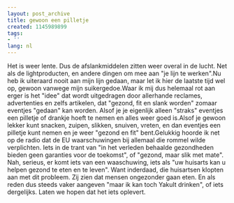 ```yaml
---
layout: post_archive
title: gewoon een pilletje
created: 1145989899
tags:
- ''
lang: nl
---
```

Het is weer lente. Dus de afslankmiddelen zitten weer overal in de lucht. Net als de lightproducten, en andere dingen om mee aan "je lijn te werken".Nu heb ik uiteraard nooit aan mijn lijn gedaan, maar let ik hier de laatste tijd wel op, gewoon vanwege mijn suikergedoe.Waar ik mij dus helemaal rot aan erger is het "idee" dat wordt uitgedragen door allerhande reclames, advertenties en zelfs artikelen, dat "gezond, fit en slank worden" zomaar eventjes "gedaan" kan worden. Alsof je je eigenlijk alleen "straks" eventjes een pilletje of drankje hoeft te nemen en alles weer goed is.Alsof je gewoon lekker kunt snacken, zuipen, slikken, snuiven, vreten, en dan eventjes een pilletje kunt nemen en je weer "gezond en fit" bent.Gelukkig hoorde ik net op de radio dat de EU waarschuwingen bij allemaal die rommel wilde verplichten. Iets in de trant van "in het verleden behaalde gezondheden bieden geen garanties voor de toekomst", of "gezond, maar slik met mate". Nah, serieus, er komt iets van een waaschuwing, iets als "uw huisarts kan u helpen gezond te eten en te leven". Want inderdaad, die huisartsen klopten aan met dit probleem. Zij zien dat mensen ongezonder gaan eten. En als reden dus steeds vaker aangeven "maar ik kan toch Yakult drinken", of iets dergelijks. Laten we hopen dat het iets oplevert.
